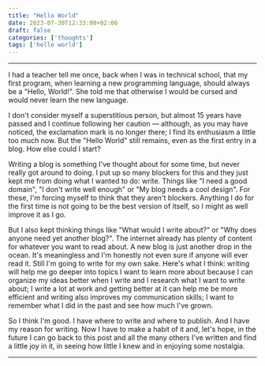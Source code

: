 ```yaml
---
title: "Hello World"
date: 2023-07-30T12:33:08+02:00
draft: false
categories: ['thoughts']
tags: ['hello world']
---
```


***

I had a teacher tell me once, back when I was in technical school, that my first
program, when learning a new programming language, should always be a
"Hello, World!". She told me that otherwise I would be cursed and would never
learn the new language.

I don't consider myself a superstitious person, but almost 15 years have passed and
I continue following her caution — although, as you may have noticed, the exclamation
mark is no longer there; I find its enthusiasm a little too much now. But the
"Hello World" still remains, even as the first entry in a blog. How else could
I start?

Writing a blog is something I've thought about for some time, but never really
got around to doing. I put up so many blockers for this and they just kept me
from doing what I wanted to do: write. Things like "I need a good domain",
"I don't write well enough" or "My blog needs a cool design". For these,
I'm forcing myself to think that they aren't blockers. Anything I do for the first
time is not going to be the best version of itself, so I might as well improve it as I go.

But I also kept thinking things like "What would I write about?" or "Why does anyone need
yet another blog?". The internet already has plenty of content for whatever you
want to read about. A new blog is just another drop in the ocean. It's meaningless
and I'm honestly not even sure if anyone will ever read it. Still I'm
going to write for my own sake. Here's what I think: writing will
help me go deeper into topics I want to learn more about because I can
organize my ideas better when I write and I research what I want to write
about; I write a lot at work and getting better at it can help me be more
efficient and writing also improves my communication skills; I want to remember
what I did in the past and see how much I've grown.

So I think I'm good. I have where to write and where to publish. And I have my
reason for writing. Now I have to make a habit of it and, let's hope, in the future
I can go back to this post and all the many others I've written and find a
little joy in it, in seeing how little I knew and in enjoying some nostalgia.

***

